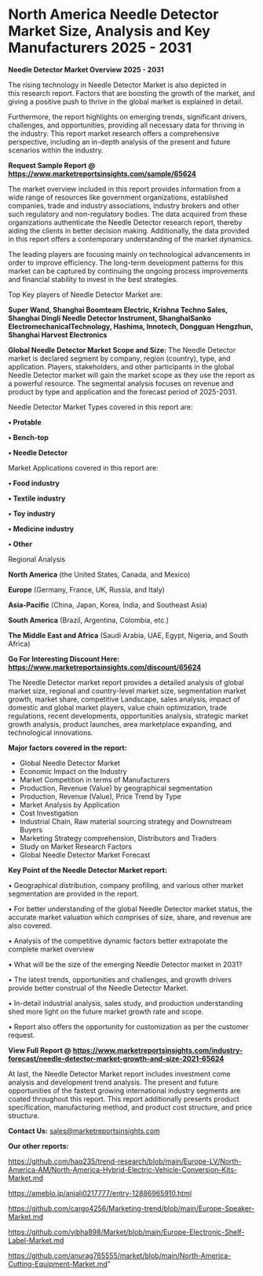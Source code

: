  # North America Needle Detector Market Size, Analysis and Key Manufacturers 2025 - 2031

<Strong> Needle Detector Market Overview 2025 - 2031</strong>

The rising technology in Needle Detector Market is also depicted in this research report. Factors that are boosting the growth of the market, and giving a positive push to thrive in the global market is explained in detail.

Furthermore, the report highlights on emerging trends, significant drivers, challenges, and opportunities, providing all necessary data for thriving in the industry. This report market research offers a comprehensive perspective, including an in-depth analysis of the present and future scenarios within the industry.

<strong>Request Sample Report @ <a href=https://www.marketreportsinsights.com/sample/65624>https://www.marketreportsinsights.com/sample/65624</a></strong>

The market overview included in this report provides information from a wide range of resources like government organizations, established companies, trade and industry associations, industry brokers and other such regulatory and non-regulatory bodies. The data acquired from these organizations authenticate the Needle Detector research report, thereby aiding the clients in better decision making. Additionally, the data provided in this report offers a contemporary understanding of the market dynamics.

The leading players are focusing mainly on technological advancements in order to improve efficiency. The long-term development patterns for this market can be captured by continuing the ongoing process improvements and financial stability to invest in the best strategies.

Top Key players of Needle Detector Market are:

<strong>Super Wand, Shanghai Boomteam Electric, Krishna Techno Sales, Shanghai Dingli Needle Detector Instrument, ShanghaiSanko ElectromechanicalTechnology, Hashima, Innotech, Dongguan Hengzhun, Shanghai Harvest Electronics</strong>

<strong><b>Global Needle Detector Market Scope and Size:</b></strong>
The Needle Detector market is declared segment by company, region (country), type, and application. Players, stakeholders, and other participants in the global Needle Detector market will gain the market scope as they use the report as a powerful resource. The segmental analysis focuses on revenue and product by type and application and the forecast period of 2025-2031.

Needle Detector Market Types covered in this report are:

<strong>• Protable

• Bench-top

• Needle Detector</strong>

Market Applications covered in this report are:

<strong>• Food industry

• Textile industry

• Toy industry

• Medicine industry

• Other</strong> 

Regional Analysis

<strong>North America</strong> (the United States, Canada, and Mexico)

<strong>Europe</strong> (Germany, France, UK, Russia, and Italy)

<strong>Asia-Pacific</strong> (China, Japan, Korea, India, and Southeast Asia)

<strong>South America</strong> (Brazil, Argentina, Colombia, etc.)

<strong>The Middle East and Africa</strong> (Saudi Arabia, UAE, Egypt, Nigeria, and South Africa)

<strong>Go For Interesting Discount Here: <a href=https://www.marketreportsinsights.com/discount/65624>https://www.marketreportsinsights.com/discount/65624</a></strong>

The Needle Detector market report provides a detailed analysis of global market size, regional and country-level market size, segmentation market growth, market share, competitive Landscape, sales analysis, impact of domestic and global market players, value chain optimization, trade regulations, recent developments, opportunities analysis, strategic market growth analysis, product launches, area marketplace expanding, and technological innovations.

<strong><b>Major factors covered in the report:</b></strong>
<ul>
  <li>Global Needle Detector Market </li>
  <li>Economic Impact on the Industry</li>
  <li>Market Competition in terms of Manufacturers</li>
  <li>Production, Revenue (Value) by geographical segmentation</li>
  <li>Production, Revenue (Value), Price Trend by Type</li>
  <li>Market Analysis by Application</li>
  <li>Cost Investigation</li>
  <li>Industrial Chain, Raw material sourcing strategy and Downstream Buyers</li>
  <li>Marketing Strategy comprehension, Distributors and Traders</li>
  <li>Study on Market Research Factors</li>
  <li>Global Needle Detector Market Forecast</li>
</ul>

<strong><b>Key Point of the Needle Detector Market report:</b></strong>

• Geographical distribution, company profiling, and various other market segmentation are provided in the report.

• For better understanding of the global Needle Detector market status, the accurate market valuation which comprises of size, share, and revenue are also covered.

• Analysis of the competitive dynamic factors better extrapolate the complete market overview

• What will be the size of the emerging Needle Detector market in 2031?

• The latest trends, opportunities and challenges, and growth drivers provide better construal of the Needle Detector Market.

• In-detail industrial analysis, sales study, and production understanding shed more light on the future market growth rate and scope.

• Report also offers the opportunity for customization as per the customer request.

<strong><b>View Full Report @ <a href=https://www.marketreportsinsights.com/industry-forecast/needle-detector-market-growth-and-size-2021-65624>https://www.marketreportsinsights.com/industry-forecast/needle-detector-market-growth-and-size-2021-65624</a></b></strong>


At last, the Needle Detector Market report includes investment come analysis and development trend analysis. The present and future opportunities of the fastest growing international industry segments are coated throughout this report. This report additionally presents product specification, manufacturing method, and product cost structure, and price structure.

<strong>Contact Us:</strong>
sales@marketreportsinsights.com

<strong>Our other reports:</strong>

<a href=https://github.com/haq235/trend-research/blob/main/Europe-LV/North-America-AM/North-America-Hybrid-Electric-Vehicle-Conversion-Kits-Market.md>https://github.com/haq235/trend-research/blob/main/Europe-LV/North-America-AM/North-America-Hybrid-Electric-Vehicle-Conversion-Kits-Market.md</a>

<a href=https://ameblo.jp/anjali0217777/entry-12886965910.html>https://ameblo.jp/anjali0217777/entry-12886965910.html</a>

<a href=https://github.com/cargo4256/Marketing-trend/blob/main/Europe-Speaker-Market.md>https://github.com/cargo4256/Marketing-trend/blob/main/Europe-Speaker-Market.md</a>

<a href=https://github.com/vibha898/Market/blob/main/Europe-Electronic-Shelf-Label-Market.md>https://github.com/vibha898/Market/blob/main/Europe-Electronic-Shelf-Label-Market.md</a>

<a href=https://github.com/anurag765555/market/blob/main/North-America-Cutting-Equipment-Market.md>https://github.com/anurag765555/market/blob/main/North-America-Cutting-Equipment-Market.md</a>"
